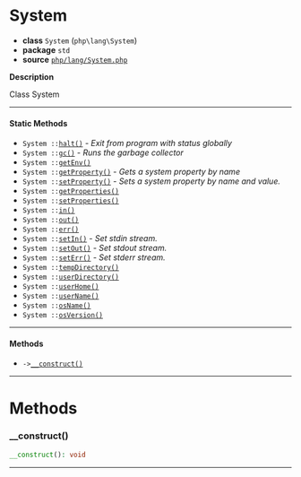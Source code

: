# System

- **class** `System` (`php\lang\System`)
- **package** `std`
- **source** [`php/lang/System.php`](./src/main/resources/JPHP-INF/sdk/php/lang/System.php)

**Description**

Class System

---

#### Static Methods

- `System ::`[`halt()`](#method-halt) - _Exit from program with status globally_
- `System ::`[`gc()`](#method-gc) - _Runs the garbage collector_
- `System ::`[`getEnv()`](#method-getenv)
- `System ::`[`getProperty()`](#method-getproperty) - _Gets a system property by name_
- `System ::`[`setProperty()`](#method-setproperty) - _Sets a system property by name and value._
- `System ::`[`getProperties()`](#method-getproperties)
- `System ::`[`setProperties()`](#method-setproperties)
- `System ::`[`in()`](#method-in)
- `System ::`[`out()`](#method-out)
- `System ::`[`err()`](#method-err)
- `System ::`[`setIn()`](#method-setin) - _Set stdin stream._
- `System ::`[`setOut()`](#method-setout) - _Set stdout stream._
- `System ::`[`setErr()`](#method-seterr) - _Set stderr stream._
- `System ::`[`tempDirectory()`](#method-tempdirectory)
- `System ::`[`userDirectory()`](#method-userdirectory)
- `System ::`[`userHome()`](#method-userhome)
- `System ::`[`userName()`](#method-username)
- `System ::`[`osName()`](#method-osname)
- `System ::`[`osVersion()`](#method-osversion)

---

#### Methods

- `->`[`__construct()`](#method-__construct)

---
# Methods

<a name="method-__construct"></a>

### __construct()
```php
__construct(): void
```

---
